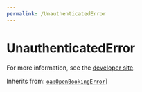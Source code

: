 ```yaml
---
permalink: /UnauthenticatedError
---
```


# UnauthenticatedError


For more information, see the [developer site](https://developer.openactive.io/data-model/types/unauthenticatederror).

Inherits from: [`oa:OpenBookingError`](https://openactive.io/OpenBookingError)]
